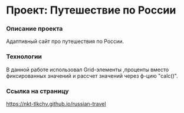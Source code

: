 # Проект: Путешествие по России

### Описание проекта 

Адаптивный сайт про путешествия по России. 

### Технологии 

В данной работе использовал Grid-элементы ,проценты вместо фиксированных значений и рассчет значений через ф-цию "calc()".

### Ссылка на страницу 

https://nkt-tlkchv.github.io/russian-travel
